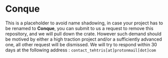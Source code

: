 # Conque

This is a placeholder to avoid name shadowing, in case your project has to be renamed to **Conque**, you can submit to
us a request to remove this repository, and we will pull down the crate. However such demand should be motived by either
a high traction project and/or a sufficiently advanced one, all other request will be dismissed. We will try to respond
within 30 days at the following address : `contact_tehtris[at]protonmail[dot]com`